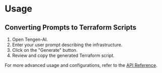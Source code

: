 # Usage

## Converting Prompts to Terraform Scripts
1. Open Tengen-AI.
2. Enter your user prompt describing the infrastructure.
3. Click on the "Generate" button.
4. Review and copy the generated Terraform script.

For more advanced usage and configurations, refer to the [API Reference](./api-reference.md).
